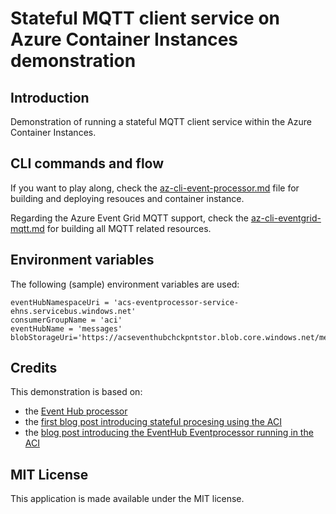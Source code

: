 # Stateful MQTT client service on Azure Container Instances demonstration

## Introduction

Demonstration of running a stateful MQTT client service within the Azure Container Instances.



## CLI commands and flow

If you want to play along, check the [az-cli-event-processor.md](az-cli-event-processor.md) file for building and deploying resouces and container instance.

Regarding the Azure Event Grid MQTT support, check the [az-cli-eventgrid-mqtt.md](az-cli-eventgrid-mqtt.md) for building all MQTT related resources. 


## Environment variables

The following (sample) environment variables are used:

```
eventHubNamespaceUri = 'acs-eventprocessor-service-ehns.servicebus.windows.net' 
consumerGroupName = 'aci'
eventHubName = 'messages'
blobStorageUri='https://acseventhubchckpntstor.blob.core.windows.net/messagesacicheckpoints'
```



## Credits

This demonstration is based on:

* the [Event Hub processor](https://learn.microsoft.com/en-us/azure/event-hubs/event-hubs-dotnet-standard-getstarted-send?tabs=passwordless%2Croles-azure-portal&WT.mc_id=AZ-MVP-5002324#update-the-code)
* the [first blog post introducing stateful procesing using the ACI](https://sandervandevelde.wordpress.com/2024/08/24/getting-started-with-azure-container-instances/)
* the [blog post introducing the EventHub Eventprocessor running in the ACI](https://sandervandevelde.wordpress.com/)


## MIT License

This application is made available under the MIT license. 
